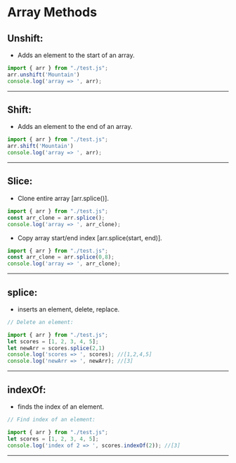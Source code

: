 
# Array Methods
 
## Unshift: 
* Adds an element to the start of an array.
```javascript
import { arr } from "./test.js";
arr.unshift('Mountain')
console.log('array => ', arr);
```
 ---------------------------------------

## Shift: 
* Adds an element to the end of an array.
```javascript
import { arr } from "./test.js";
arr.shift('Mountain')
console.log('array => ', arr);
```
 ---------------------------------------

 ## Slice:
* Clone entire array [arr.splice()].
```javascript
import { arr } from "./test.js";
const arr_clone = arr.splice();
console.log('array => ', arr_clone);
```

* Copy array start/end index [arr.splice(start, end)].
```javascript
import { arr } from "./test.js";
const arr_clone = arr.splice(0,8);
console.log('array => ', arr_clone);
```

 ---------------------------------------

## splice:
* inserts an element, delete, replace.
```javascript
// Delete an element:

import { arr } from "./test.js";
let scores = [1, 2, 3, 4, 5];
let newArr = scores.splice(2,1)
console.log('scores => ', scores); //[1,2,4,5]
console.log('newArr => ', newArr); //[3]

```
 ---------------------------------------

## indexOf:
* finds the index of an element.
```javascript
// Find index of an element:

import { arr } from "./test.js";
let scores = [1, 2, 3, 4, 5];
console.log('index of 2 => ', scores.indexOf(2)); //[3]

```
 ---------------------------------------

